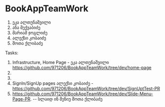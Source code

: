 # BookAppTeamWork

1. ეკა ალთუნაშვილი
2.  ანა მექვაბიძე
3. მარიამ ჯოგლიძე
4. ალექსი კობაიძე
5. შოთა ქლიბაძე


Tasks: 

1. Infrastructure, Home Page - ეკა ალთუნაშვილი  https://github.com/971206/BookAppTeamWork/tree/dev/home-page
2. 
3. 
4. SignIn/SignUp pages ალექსი კობაიძე - https://github.com/971206/BookAppTeamWork/tree/dev/SignUptTest-PR
5. https://github.com/971206/BookAppTeamWork/tree/dev/Slide-Menu-Page-PR. -- სლაიდ ინ მენიუ შოთა ქლიბაძე

